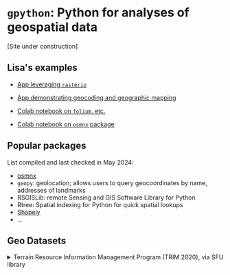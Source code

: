 # ```gpython```: Python for analyses of **g**eospatial data 

[Site under construction]
 
## Lisa's examples

- [App leveraging ```rasterio```](https://can-ale.streamlit.app/)
- [App demonstrating geocoding and geographic mapping](https://apr5-demo-app1.streamlit.app/)

- [Colab notebook on ```folium```, etc.](https://colab.research.google.com/drive/1hZ4hqzQ9DbEQ_-x4Lou6JcVR5y2My7Mw)
- [Colab notebook on ```osmnx``` package](https://colab.research.google.com/drive/1GsNH-DndcHQUUadXiH-h9v0pDhnxa-Au#scrollTo=8JqN-ftgDDOS)
 
## Popular packages

List compiled and last checked in May 2024:
- [osmnx](https://github.com/gboeing/osmnx-examples/tree/main/notebooks)
- ```geopy```: geolocation; allows users to query geocoordinates by name, addresses of landmarks 
- RSGISLib: remote Sensing and GIS Software Library for Python
- Rtree: Spatial indexing for Python for quick spatial lookups
- [Shapely](https://shapely.readthedocs.io/en/stable/)
- ...

## Geo Datasets

<details>

<summary>Terrain Resource Information Management Program (TRIM 2020), via SFU library </summary>

> Terrain Resource Information Management Program
>
> Depending on the region selected, TRIM data may contain the following. Generally, TRIM data comes in two parts for each BCGS region. 1. Digital Elevation Model (DEM). Shapefiles containing elevation points and breaklines. 2. TRIM Positional. Map annotation containing various layers, as listed below. Not all mapsheets contain all layers.
TRIM Contour Annotation Contour annotation for TRIM mapping. Contour text and spot heights. The TRIM program produces digital maps, which is a collection of coverages to conform with the BC Geographic System layout. TRIM mapping consists of 7,027 mapsheets covering the province of British Columbia at a scale of 1:20 000.
>
> TRIM contour lines Index contours (indefinite-depression and combination) and intermediate contour (indefinite-depression and combination), areas of exclusion and Indefinite contours and cliffs. The TRIM program produces digital maps, which is a collection of coverages to conform with the BC Geographic System layout. TRIM mapping consists of 7,027 mapsheets covering the province of British Columbia at a scale of 1:20, 000.
TRIM Contours Points Contour points, spot heights and mountain peaks. The TRIM program produces digital maps, which is a collection of coverages to conform with the BC Geographic System layout. TRIM mapping consists of 7,027 mapsheets covering the province of British Columbia at a scale of 1:20,000.
>
> TRIM Cultural Annotation Cultural man made features and landmark text. The TRIM program produces digital maps, which is a collection of coverages to conform with the BC Geographic System layout. TRIM mapping consists of 7,027 mapsheets covering the province of British Columbia at a scale of 1:20, 000.
>
> TRIM Cultural Lines Cultural man made features - yard, auto wrecker, lumber yard, stock yard (livestock), fish hatchery, electrical substation complex, mines, raw material pile, pit, etc. (see http://srmwww.gov.bc.ca/gis/trimfeatures.htm for full list). The TRIM program produces digital maps, which is a collection of coverages to conform with the BC Geographic System layout. TRIM mapping consists of 7,027 mapsheets covering the province of British Columbia at a scale of 1:20,000.
>
> TRIM Cultural Points Cultural point features - barn, silo, greenhouse, station (communication), college, school, university, fire lookout tower, customs office, fire station etc. (see http://srmwww.gov.bc.ca/gis/trimfeatures.htm for full list). The TRIM program produces digital maps, which is a collection of coverages to conform with the BC Geographic System layout. TRIM mapping consists of 7,027 mapsheets covering the province of British Columbia at a scale of 1:20,000.
>
> TRIM Landcover Annotation Landcover -wooded area annotation. The TRIM program produces digital maps, which is a collection of coverages to conform with the BC Geographic System layout. TRIM mapping consists of 7,027 mapsheets covering the province of British Columbia at a scale of 1:20 000.
TRIM Landcover Lines Land cover - lines bounding wooded areas, grassland, nurseries, orchards, vineyards, etc. The TRIM program produces digital maps, which is a collection of coverages to conform with the BC Geographic System layout. TRIM mapping consists of 7,027 mapsheets covering the province of British Columbia at a scale of 1:20 000.
>
> TRIM Landcover Points Landcover points. The TRIM program produces digital maps, which is a collection of coverages to conform with the BC Geographic System layout. TRIM mapping consists of 7,027 mapsheets covering the province of British Columbia at a scale of 1:20 000.
TRIM Miscellaneous Annotation Miscellaneous annotation - all features not in the other themes: photo centres, cutlines, etc.. . The TRIM program produces digital maps, which is a collection of coverages to conform with the BC Geographic System layout. TRIM mapping consists of 7,027 mapsheets covering the province of British Columbia at a scale of 1:20 000.
TRIM Miscellaneous Lines Miscellaneous lines - all features not in the other themes: cutlines, etc. The TRIM program produces digital maps, which is a collection of coverages to conform with the BC Geographic System layout. TRIM mapping consists of 7,027 mapsheets covering the province of British Columbia at a scale of 1:20 000.
>
> TRIM Miscellaneous Points Miscellaneous points - all features not in the other themes, photo centres, etc.. The TRIM program produces digital maps, which is a collection of coverages to conform with the BC Geographic System layout. TRIM mapping consists of 7,027 mapsheets covering the province of British Columbia at a scale of 1:20 000.
>
> TRIM Transportation Annotation Transportation annotation. The TRIM program produces digital maps, which is a collection of coverages to conform with the BC Geographic System layout. TRIM mapping consists of 7,027 mapsheets covering the province of British Columbia at a scale of 1:20 000.
>
> TRIM Transportation Lines Transportation features such as airfields, ferry route, roads, retaining walls, bridges, rail lines, tunnels, pipelines, transmission lines, etc (see http://srmwww.gov.bc.ca/gis/trimfeatures.htm for full list). The TRIM program produces digital maps, which is a collection of coverages to conform with the BC Geographic System layout. TRIM mapping consists of 7,027 mapsheets covering the province of British Columbia at a scale of 1:20 000.
>
> TRIM Transportation Points Transportation point features - helipads, railway turntable and tollgate. The TRIM program produces digital maps, which is a collection of coverages to conform with the BC Geographic System layout. TRIM mapping consists of 7,027 mapsheets covering the province of British Columbia at a scale of 1:20 000.
> 
> TRIM Water Annotation Water annotation (e.g. lake and river names, etc.). The TRIM program produces digital maps, which is a collection of coverages to conform with the BC Geographic System layout. TRIM mapping consists of 7,027 mapsheets covering the province of British Columbia at a scale of 1:20 000.
>
> TRIM Water Lines Water features - rivers, lakes, canals, marshes, swamps, reservoirs, falls, rapids, dams, dykes, glaciers, sand bars, etc. (see http://srmwww.gov.bc.ca/gis/trimfeatures.htm for full list). The TRIM program produces digital maps, which is a collection of coverages to conform with the BC Geographic System layout. TRIM mapping consists of 7,027 mapsheets covering the province of British Columbia at a scale of 1:20 000.
TRIM Water Points Water point features - rapids, falls, dam, inundated flooded land, marsh, swamp, small breakwall/breakwater, sand/gravel bar, flow arrow, arrowhead, island, island(position approximate), water level, sinkhole. The TRIM program produces digital maps, which is a collection of coverages to conform with the BC Geographic System layout. TRIM mapping consists of 7,027 mapsheets covering the province of British Columbia at a scale of 1:20 000.

</details>


  
